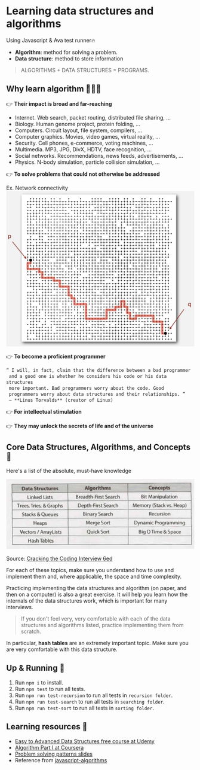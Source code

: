 # Learning data structures and algorithms
Using Javascript & Ava test runner🔥
- **Algorithm**: method for solving a problem.
- **Data structure**: method to store information
> ALGORITHMS + DATA STRUCTURES = PROGRAMS.

## Why learn algorithm 👨🏻‍💻

👉 **Their impact is broad and far-reaching**
- Internet. Web search, packet routing, distributed file sharing, ...
- Biology. Human genome project, protein folding, ...
- Computers. Circuit layout, file system, compilers, ...
- Computer graphics. Movies, video games, virtual reality, ...
- Security. Cell phones, e-commerce, voting machines, ...
- Multimedia. MP3, JPG, DivX, HDTV, face recognition, ...
- Social networks. Recommendations, news feeds, advertisements, ...
- Physics. N-body simulation, particle collision simulation, ...

👉 **To solve problems that could not otherwise be addressed** 

Ex. Network connectivity
![Network connectivity](./assets/images/connectivity_algorithm.png)

👉 **To become a proficient programmer**

```
“ I will, in fact, claim that the difference between a bad programmer
 and a good one is whether he considers his code or his data structures
 more important. Bad programmers worry about the code. Good
 programmers worry about data structures and their relationships. ”
 — **Linus Torvalds** (creator of Linux)
```
👉 **For intellectual stimulation**

👉 **They may unlock the secrets of life and of the universe**

## Core Data Structures, Algorithms, and Concepts 🦄

Here's a list of the absolute, must-have knowledge

![Core Data Structures, Algorithms, and Concepts](./assets/images/core-ds-alg-js.png)

Source: [Cracking the Coding Interview 6ed](https://www.amazon.com/Cracking-Coding-Interview-Programming-Questions/dp/0984782850)

For each of these topics, make sure you understand how to use and implement them and, where applicable, the space and time complexity.

Practicing implementing the data structures and algorithm (on paper, and then on a computer) is also a great exercise. It will help you learn how the internals of the data structures work, which is important for many interviews.

> If you don't feel very, very comfortable with each of the data structures and algorithms listed, practice implementing them from scratch.

In particular, **hash tables** are an extremely important topic. Make sure you are very comfortable with this data structure.

## Up & Running 🏃‍

1. Run `npm i` to install.
2. Run `npm test` to run all tests.
3. Run `npm run test-recursion` to run all tests in `recursion folder`.
4. Run `npm run test-search` to run all tests in `searching folder`.
5. Run `npm run test-sort` to run all tests in `sorting folder`.

## Learning resources 📃

- [Easy to Advanced Data Structures free course at Udemy](https://www.udemy.com/introduction-to-data-structures/)
- [Algorithm Part I at Coursera](https://www.coursera.org/learn/algorithms-part1/)
- [Problem solving patterns slides](https://cs.slides.com/colt_steele/problem-solving-patterns#/)
- Reference from [javascript-algorithms](https://github.com/trekhleb/javascript-algorithms)

